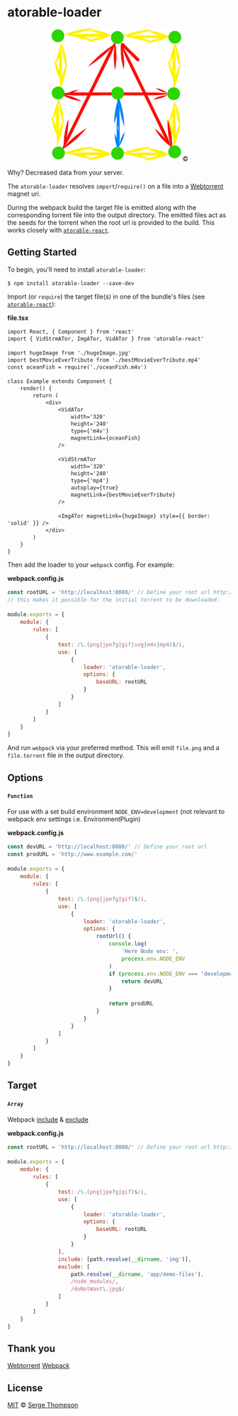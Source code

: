 # atorable-loader

<p align="center">
  <img src="https://github.com/Atorable/atorable-loader/blob/main/atorable.png" height="300" width="300" title="atorable logo">©
</p>

Why? Decreased data from your server.

The `atorable-loader` resolves `import`/`require()` on a file into a [Webtorrent](https://webtorrent.io/) magnet uri.

During the webpack build the target file is emitted along with the corresponding torrent file into the output directory. The emitted files act as the seeds for the torrent when the root url is provided to the build. This works closely with [`atorable-react`](https://github.com/Atorable/atorable-react).

## Getting Started

To begin, you'll need to install `atorable-loader`:

```console
$ npm install atorable-loader --save-dev
```

Import (or `require`) the target file(s) in one of the bundle's files (see [`atorable-react`](https://github.com/Atorable/atorable-react)):

**file.tsx**

```tsx
import React, { Component } from 'react'
import { VidStrmATor, ImgATor, VidATor } from 'atorable-react'

import hugeImage from './hugeImage.jpg'
import bestMovieEverTribute from './bestMovieEverTribute.mp4'
const oceanFish = require('./oceanFish.m4v')

class Example extends Component {
    render() {
        return (
            <div>
                <VidATor
                    width='320'
                    height='240'
                    type={'m4v'}
                    magnetLink={oceanFish}
                />

                <VidStrmATor
                    width='320'
                    height='240'
                    type={'mp4'}
                    autoplay={true}
                    magnetLink={bestMovieEverTribute}
                />

                <ImgATor magnetLink={hugeImage} style={{ border: 'solid' }} />
            </div>
        )
    }
}
```

Then add the loader to your `webpack` config. For example:

**webpack.config.js**

```js
const rootURL = 'http://localhost:8080/' // Define your root url http://example.com/
// this makes it possible for the initial torrent to be downloaded.

module.exports = {
    module: {
        rules: [
            {
                test: /\.(png|jpe?g|gif|svg|m4v|mp4)$/i,
                use: [
                    {
                        loader: 'atorable-loader',
                        options: {
                            baseURL: rootURL
                        }
                    }
                ]
            }
        ]
    }
}
```

And run `webpack` via your preferred method. This will emit `file.png` and a `file.torrent` file
in the output directory.

## Options

#### `Function`

For use with a set build environment `NODE_ENV=development` (not relevant to webpack env settings i.e. EnvironmentPlugin)

**webpack.config.js**

```js
const devURL = 'http://localhost:8080/' // Define your root url
const prodURL = 'http://www.example.com/'

module.exports = {
    module: {
        rules: [
            {
                test: /\.(png|jpe?g|gif)$/i,
                use: [
                    {
                        loader: 'atorable-loader',
                        options: {
                            rootUrl() {
                                console.log(
                                    'Here Node env: ',
                                    process.env.NODE_ENV
                                )
                                if (process.env.NODE_ENV === 'development') {
                                    return devURL
                                }

                                return prodURL
                            }
                        }
                    }
                ]
            }
        ]
    }
}
```

## Target

#### `Array`

Webpack [include](https://webpack.js.org/configuration/module/#ruleinclude) & [exclude](https://webpack.js.org/configuration/module/#ruleexclude)

**webpack.config.js**

```js
const rootURL = 'http://localhost:8080/' // Define your root url http://example.com/

module.exports = {
    module: {
        rules: [
            {
                test: /\.(png|jpe?g|gif)$/i,
                use: [
                    {
                        loader: 'atorable-loader',
                        options: {
                            baseURL: rootURL
                        }
                    }
                ],
                include: [path.resolve(__dirname, 'img')],
                exclude: [
                    path.resolve(__dirname, 'app/demo-files'),
                    /node_modules/,
                    /doNotWant\.jpg$/
                ]
            }
        ]
    }
}
```

## Thank you

[Webtorrent](https://webtorrent.io/)
[Webpack](https://webpack.js.org/)

## License

[MIT](./LICENSE) © [Serge Thompson](https://github.com/sergethompson)
